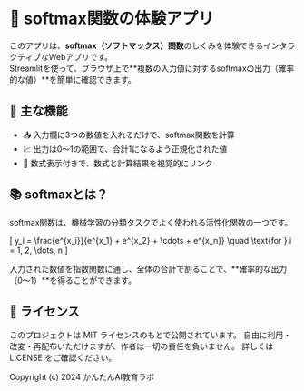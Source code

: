 # 🧠 softmax関数の体験アプリ

このアプリは、**softmax（ソフトマックス）関数**のしくみを体験できるインタラクティブなWebアプリです。  
Streamlitを使って、ブラウザ上で**複数の入力値に対するsoftmaxの出力（確率的な値）**を簡単に確認できます。

## 🎯 主な機能

- 📥 入力欄に3つの数値を入れるだけで、softmax関数を計算
- 📈 出力は0〜1の範囲で、合計1になるよう正規化された値
- 🧪 数式表示付きで、数式と計算結果を視覚的にリンク

## 📚 softmaxとは？

softmax関数は、機械学習の分類タスクでよく使われる活性化関数の一つです。

\[
y_i = \frac{e^{x_i}}{e^{x_1} + e^{x_2} + \cdots + e^{x_n}} \quad \text{for } i = 1, 2, \dots, n
\]

入力された数値を指数関数に通し、全体の合計で割ることで、**確率的な出力（0〜1）**を得ることができます。

## 🪪 ライセンス
 このプロジェクトは MIT ライセンスのもとで公開されています。
自由に利用・改変・再配布いただけますが、作者は一切の責任を負いません。
詳しくは LICENSE をご確認ください。

Copyright (c) 2024 かんたんAI教育ラボ
